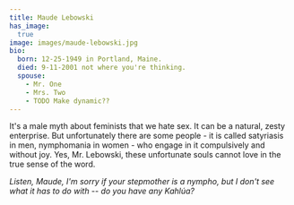 ```yaml
---
title: Maude Lebowski
has_image:
  true
image: images/maude-lebowski.jpg
bio:
  born: 12-25-1949 in Portland, Maine.
  died: 9-11-2001 not where you're thinking.
  spouse:
    - Mr. One
    - Mrs. Two
    - TODO Make dynamic??
---
```


It's a male myth about feminists that we hate sex. It can be a natural, zesty enterprise. But unfortunately there are some people - it is called satyriasis in men, nymphomania in women - who engage in it compulsively and without joy. Yes, Mr. Lebowski, these unfortunate souls cannot love in the true sense of the word.

*Listen, Maude, I'm sorry if your stepmother is a nympho, but I don't see what it has to do with -- do you have any Kahlúa?*
